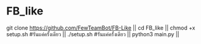# FB_like
git clone https://github.com/FewTeamBot/FB-Like ||
cd FB_like ||
chmod +x setup.sh #รันแค่ครั้งเดียว ||
./setup.sh    #รันแค่ครั้งเดียว ||
python3 main.py ||

